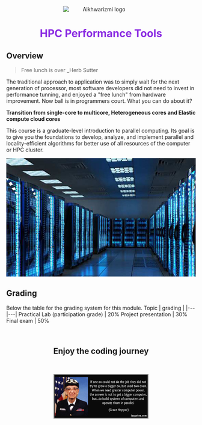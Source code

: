 <p align="center">
<img src="https://avatars.githubusercontent.com/u/72388724?s=280&v=4" width="200" alt="Alkhwarizmi logo" style="display: block;
  margin-left: auto;
  margin-right: auto;
  width: 40%;">
</p>
<h1 align="center" style="color:#8A2BE2"> HPC Performance Tools </h1>

## Overview

> Free lunch is over
> _Herb Sutter

The traditional approach to application was to simply wait for the next generation of processor, most software developers did not need to invest in performance tunning, and enjoyed a "free lunch" from hardware improvement.
Now ball is in programmers court.
What you can do about it?

**Transition from single-core to multicore, Heterogeneous cores and Elastic compute cloud cores**

This course is a graduate-level introduction to parallel computing. Its goal is to give you the foundations to develop, analyze, and implement parallel and locality-efficient algorithms for better use of all resources of the computer or HPC cluster.


<p align="center">
<img src="data/um6p_atlas.jpeg" alt="HPC">
</p>

## Grading
Below the table for the grading system for this module.
Topic | grading |
|---|---|
Practical Lab (participation grade) | 20% 
Project presentation                | 30% 
Final exam                          | 50%

<br>
<h2 align="center">Enjoy the coding journey</h2>
<br>
<p align="center">
<img src="data/parallel.jpg" width="200" alt="Alkhwarizmi logo" style="display: block;
  margin-left: auto;
  margin-right: auto;
  width: 50%;">
</p>
